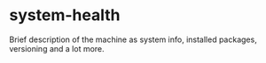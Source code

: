 # system-health
Brief description of the machine as system info, installed packages, versioning and a lot more.
